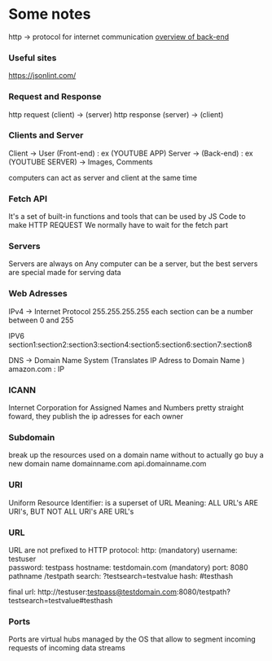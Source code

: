 # Some notes 
http -> protocol for internet communication
[overview of back-end](https://youtu.be/XBu54nfzxAQ)

### Useful sites
https://jsonlint.com/


### Request and Response
http request (client) -> (server) 
http response (server) -> (client)



### Clients and Server
Client -> User (Front-end) : ex (YOUTUBE APP)
Server -> (Back-end) : ex (YOUTUBE SERVER) -> Images, Comments

computers can act as server and client at the same time

### Fetch API
It's a set of built-in functions and tools that can be used by JS Code to make HTTP REQUEST
We normally have to wait for the fetch part

### Servers
Servers are always on
Any computer can be a server, but the best servers are special made for serving data

### Web Adresses
IPv4 -> Internet Protocol
255.255.255.255
each section can be a number between 0 and 255

IPV6
section1:section2:section3:section4:section5:section6:section7:section8

DNS -> Domain Name System (Translates IP Adress to Domain Name )
amazon.com : IP

### ICANN
Internet Corporation for Assigned Names and Numbers
pretty straight foward, they publish the ip adresses for each owner

### Subdomain
break up the resources used on a domain name without to actually go buy a new domain name
domainname.com
api.domainname.com 

### URI
Uniform Resource Identifier: is a superset of URL 
Meaning: ALL URL's ARE URI's, BUT NOT ALL URI's ARE URL's

### URL 
URL are not prefixed to HTTP
protocol: http:     (mandatory)
username: testuser  
password: testpass
hostname: testdomain.com  (mandatory)
port: 8080
pathname /testpath
search: ?testsearch=testvalue
hash: #testhash

final url:   http://testuser:testpass@testdomain.com:8080/testpath?testsearch=testvalue#testhash

### Ports
Ports are virtual hubs managed by the OS that allow to segment incoming requests of incoming data streams 


